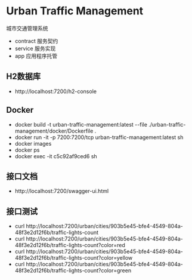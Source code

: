 # Urban Traffic Management

城市交通管理系统

- contract 服务契约
- service  服务实现
- app      应用程序托管

## H2数据库

- http://localhost:7200/h2-console

## Docker

- docker build -t urban-traffic-management:latest --file ./urban-traffic-management/docker/Dockerfile .
- docker run -it -p 7200:7200/tcp urban-traffic-management:latest sh
- docker images
- docker ps
- docker exec -it c5c92af9ced6 sh

## 接口文档

- http://localhost:7200/swagger-ui.html

## 接口测试

- curl http://localhost:7200/urban/cities/903b5e45-bfe4-4549-804a-48f3e2d12f6b/traffic-lights-count
- curl http://localhost:7200/urban/cities/903b5e45-bfe4-4549-804a-48f3e2d12f6b/traffic-lights-count?color=red
- curl http://localhost:7200/urban/cities/903b5e45-bfe4-4549-804a-48f3e2d12f6b/traffic-lights-count?color=yellow
- curl http://localhost:7200/urban/cities/903b5e45-bfe4-4549-804a-48f3e2d12f6b/traffic-lights-count?color=green
